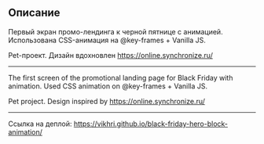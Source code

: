 ## Описание

Первый экран промо-лендинга к черной пятнице c анимацией.
Использована CSS-анимация на @key-frames + Vanilla JS.

Pet-проект. 
Дизайн вдохновлен https://online.synchronize.ru/

________________________________________________________


The first screen of the promotional landing page for Black Friday with animation.
Used CSS animation on @key-frames + Vanilla JS.

Pet project.
Design inspired by https://online.synchronize.ru/
_______________________________________________________

Ссылка на деплой:
https://vikhri.github.io/black-friday-hero-block-animation/
